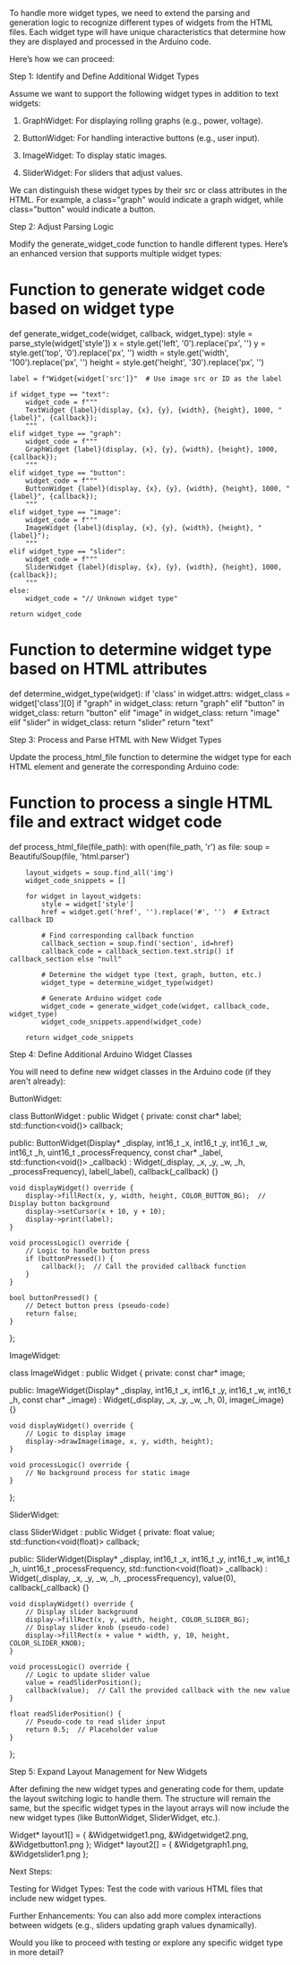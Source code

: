 To handle more widget types, we need to extend the parsing and generation logic to recognize different types of widgets from the HTML files. Each widget type will have unique characteristics that determine how they are displayed and processed in the Arduino code.

Here’s how we can proceed:

Step 1: Identify and Define Additional Widget Types

Assume we want to support the following widget types in addition to text widgets:

1. GraphWidget: For displaying rolling graphs (e.g., power, voltage).


2. ButtonWidget: For handling interactive buttons (e.g., user input).


3. ImageWidget: To display static images.


4. SliderWidget: For sliders that adjust values.



We can distinguish these widget types by their src or class attributes in the HTML. For example, a class="graph" would indicate a graph widget, while class="button" would indicate a button.

Step 2: Adjust Parsing Logic

Modify the generate_widget_code function to handle different types. Here’s an enhanced version that supports multiple widget types:

# Function to generate widget code based on widget type
def generate_widget_code(widget, callback, widget_type):
    style = parse_style(widget['style'])
    x = style.get('left', '0').replace('px', '')
    y = style.get('top', '0').replace('px', '')
    width = style.get('width', '100').replace('px', '')
    height = style.get('height', '30').replace('px', '')

    label = f"Widget{widget['src']}"  # Use image src or ID as the label
    
    if widget_type == "text":
        widget_code = f"""
        TextWidget {label}(display, {x}, {y}, {width}, {height}, 1000, "{label}", {callback});
        """
    elif widget_type == "graph":
        widget_code = f"""
        GraphWidget {label}(display, {x}, {y}, {width}, {height}, 1000, {callback});
        """
    elif widget_type == "button":
        widget_code = f"""
        ButtonWidget {label}(display, {x}, {y}, {width}, {height}, 1000, "{label}", {callback});
        """
    elif widget_type == "image":
        widget_code = f"""
        ImageWidget {label}(display, {x}, {y}, {width}, {height}, "{label}");
        """
    elif widget_type == "slider":
        widget_code = f"""
        SliderWidget {label}(display, {x}, {y}, {width}, {height}, 1000, {callback});
        """
    else:
        widget_code = "// Unknown widget type"

    return widget_code

# Function to determine widget type based on HTML attributes
def determine_widget_type(widget):
    if 'class' in widget.attrs:
        widget_class = widget['class'][0]
        if "graph" in widget_class:
            return "graph"
        elif "button" in widget_class:
            return "button"
        elif "image" in widget_class:
            return "image"
        elif "slider" in widget_class:
            return "slider"
    return "text"

Step 3: Process and Parse HTML with New Widget Types

Update the process_html_file function to determine the widget type for each HTML element and generate the corresponding Arduino code:

# Function to process a single HTML file and extract widget code
def process_html_file(file_path):
    with open(file_path, 'r') as file:
        soup = BeautifulSoup(file, 'html.parser')

        layout_widgets = soup.find_all('img')
        widget_code_snippets = []
        
        for widget in layout_widgets:
            style = widget['style']
            href = widget.get('href', '').replace('#', '')  # Extract callback ID
            
            # Find corresponding callback function
            callback_section = soup.find('section', id=href)
            callback_code = callback_section.text.strip() if callback_section else "null"
            
            # Determine the widget type (text, graph, button, etc.)
            widget_type = determine_widget_type(widget)
            
            # Generate Arduino widget code
            widget_code = generate_widget_code(widget, callback_code, widget_type)
            widget_code_snippets.append(widget_code)

        return widget_code_snippets

Step 4: Define Additional Arduino Widget Classes

You will need to define new widget classes in the Arduino code (if they aren't already):

ButtonWidget:

class ButtonWidget : public Widget {
private:
    const char* label;
    std::function<void()> callback;

public:
    ButtonWidget(Display* _display, int16_t _x, int16_t _y, int16_t _w, int16_t _h, uint16_t _processFrequency, const char* _label, std::function<void()> _callback)
        : Widget(_display, _x, _y, _w, _h, _processFrequency), label(_label), callback(_callback) {}

    void displayWidget() override {
        display->fillRect(x, y, width, height, COLOR_BUTTON_BG);  // Display button background
        display->setCursor(x + 10, y + 10);
        display->print(label);
    }

    void processLogic() override {
        // Logic to handle button press
        if (buttonPressed()) {
            callback();  // Call the provided callback function
        }
    }

    bool buttonPressed() {
        // Detect button press (pseudo-code)
        return false;
    }
};

ImageWidget:

class ImageWidget : public Widget {
private:
    const char* image;

public:
    ImageWidget(Display* _display, int16_t _x, int16_t _y, int16_t _w, int16_t _h, const char* _image)
        : Widget(_display, _x, _y, _w, _h, 0), image(_image) {}

    void displayWidget() override {
        // Logic to display image
        display->drawImage(image, x, y, width, height);
    }

    void processLogic() override {
        // No background process for static image
    }
};

SliderWidget:

class SliderWidget : public Widget {
private:
    float value;
    std::function<void(float)> callback;

public:
    SliderWidget(Display* _display, int16_t _x, int16_t _y, int16_t _w, int16_t _h, uint16_t _processFrequency, std::function<void(float)> _callback)
        : Widget(_display, _x, _y, _w, _h, _processFrequency), value(0), callback(_callback) {}

    void displayWidget() override {
        // Display slider background
        display->fillRect(x, y, width, height, COLOR_SLIDER_BG);
        // Display slider knob (pseudo-code)
        display->fillRect(x + value * width, y, 10, height, COLOR_SLIDER_KNOB);
    }

    void processLogic() override {
        // Logic to update slider value
        value = readSliderPosition();
        callback(value);  // Call the provided callback with the new value
    }

    float readSliderPosition() {
        // Pseudo-code to read slider input
        return 0.5;  // Placeholder value
    }
};


Step 5: Expand Layout Management for New Widgets

After defining the new widget types and generating code for them, update the layout switching logic to handle them. The structure will remain the same, but the specific widget types in the layout arrays will now include the new widget types (like ButtonWidget, SliderWidget, etc.).

Widget* layout1[] = { &Widgetwidget1.png, &Widgetwidget2.png, &Widgetbutton1.png };
Widget* layout2[] = { &Widgetgraph1.png, &Widgetslider1.png };

Next Steps:

Testing for Widget Types: Test the code with various HTML files that include new widget types.

Further Enhancements: You can also add more complex interactions between widgets (e.g., sliders updating graph values dynamically).


Would you like to proceed with testing or explore any specific widget type in more detail?

